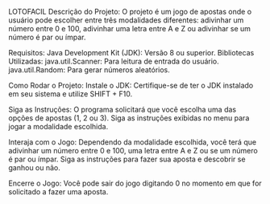 LOTOFACIL
Descrição do Projeto: O projeto é um jogo de apostas onde o usuário pode escolher entre três modalidades diferentes: adivinhar um número entre 0 e 100, adivinhar uma letra entre A e Z ou adivinhar se um número é par ou ímpar.

Requisitos: Java Development Kit (JDK): Versão 8 ou superior. Bibliotecas Utilizadas: java.util.Scanner: Para leitura de entrada do usuário. java.util.Random: Para gerar números aleatórios.

Como Rodar o Projeto: Instale o JDK: Certifique-se de ter o JDK instalado em seu sistema e utilize SHIFT + F10.

Siga as Instruções: O programa solicitará que você escolha uma das opções de apostas (1, 2 ou 3). Siga as instruções exibidas no menu para jogar a modalidade escolhida.

Interaja com o Jogo: Dependendo da modalidade escolhida, você terá que adivinhar um número entre 0 e 100, uma letra entre A e Z ou se um número é par ou ímpar. Siga as instruções para fazer sua aposta e descobrir se ganhou ou não.

Encerre o Jogo: Você pode sair do jogo digitando 0 no momento em que for solicitado a fazer uma aposta.
